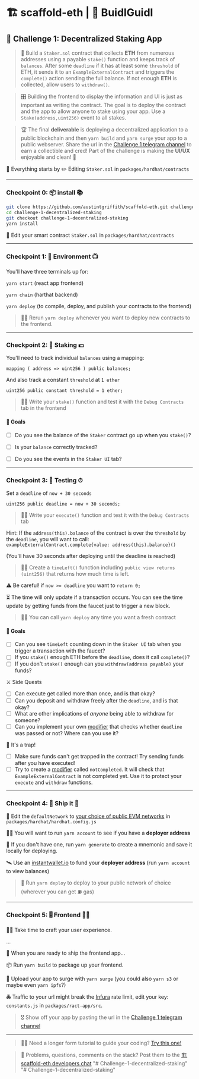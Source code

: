 # 🏗 scaffold-eth | 🏰 BuidlGuidl

## 🚩 Challenge 1: Decentralized Staking App

> 🏦 Build a `Staker.sol` contract that collects **ETH** from numerous addresses using a payable `stake()` function and keeps track of `balances`. After some `deadline` if it has at least some `threshold` of ETH, it sends it to an `ExampleExternalContract` and triggers the `complete()` action sending the full balance. If not enough **ETH** is collected, allow users to `withdraw()`.

> 🎛 Building the frontend to display the information and UI is just as important as writing the contract. The goal is to deploy the contract and the app to allow anyone to stake using your app. Use a `Stake(address,uint256)` event to <List/> all stakes.

> 🏆 The final **deliverable** is deploying a decentralized application to a public blockchain and then `yarn build` and `yarn surge` your app to a public webserver. Share the url in the [Challenge 1 telegram channel](https://t.me/joinchat/E6r91UFt4oMJlt01) to earn a collectible and cred! Part of the challenge is making the **UI/UX** enjoyable and clean! 🤩


🧫 Everything starts by ✏️ Editing `Staker.sol` in `packages/hardhat/contracts`

---
### Checkpoint 0: 📦 install 📚

```bash
git clone https://github.com/austintgriffith/scaffold-eth.git challenge-1-decentralized-staking
cd challenge-1-decentralized-staking
git checkout challenge-1-decentralized-staking
yarn install
```

🔏 Edit your smart contract `Staker.sol` in `packages/hardhat/contracts`

---

### Checkpoint 1: 🔭 Environment 📺

You'll have three terminals up for:

`yarn start` (react app frontend)

`yarn chain` (harthat backend)

`yarn deploy` (to compile, deploy, and publish your contracts to the frontend)

> 👩‍💻 Rerun `yarn deploy` whenever you want to deploy new contracts to the frontend.

---

### Checkpoint 2: 🥩 Staking 💵

You'll need to track individual `balances` using a mapping:
```solidity
mapping ( address => uint256 ) public balances;
```

And also track a constant `threshold` at ```1 ether```
```solidity
uint256 public constant threshold = 1 ether;
```

> 👩‍💻 Write your `stake()` function and test it with the `Debug Contracts` tab in the frontend

#### 🥅 Goals

- [ ] Do you see the balance of the `Staker` contract go up when you `stake()`?
- [ ] Is your `balance` correctly tracked?
- [ ] Do you see the events in the `Staker UI` tab?


---

### Checkpoint 3: 🔬 Testing ⏱


Set a `deadline` of ```now + 30 seconds```
```solidity
uint256 public deadline = now + 30 seconds;
```

> 👩‍💻 Write your `execute()` function and test it with the `Debug Contracts` tab

Hint: If the `address(this).balance` of the contract is over the `threshold` by the `deadline`, you will want to call: ```exampleExternalContract.complete{value: address(this).balance}()```

(You'll have 30 seconds after deploying until the deadline is reached)

> 👩‍💻 Create a `timeLeft()` function including ```public view returns (uint256)``` that returns how much time is left.

⚠️ Be careful! if `now >= deadline` you want to ```return 0;```

⏳ The time will only update if a transaction occurs. You can see the time update by getting funds from the faucet just to trigger a new block.

> 👩‍💻 You can call `yarn deploy` any time you want a fresh contract

#### 🥅 Goals
- [ ] Can you see `timeLeft` counting down in the `Staker UI` tab when you trigger a transaction with the faucet?
- [ ] If you `stake()` enough ETH before the `deadline`, does it call `complete()`?
- [ ] If you don't `stake()` enough can you `withdraw(address payable)` your funds?

⚔️ Side Quests
- [ ] Can execute get called more than once, and is that okay?
- [ ] Can you deposit and withdraw freely after the `deadline`, and is that okay?
- [ ] What are other implications of *anyone* being able to withdraw for someone?
- [ ] Can you implement your own [modifier](https://solidity-by-example.org/function-modifier/) that checks whether `deadline` was passed or not? Where can you use it?

🐸 It's a trap!
- [ ] Make sure funds can't get trapped in the contract! Try sending funds after you have executed!
- [ ] Try to create a [modifier](https://solidity-by-example.org/function-modifier/) called `notCompleted`. It will check that `ExampleExternalContract` is not completed yet. Use it to protect your `execute` and `withdraw` functions.

---

### Checkpoint 4: 🚢 Ship it 🚁

📡 Edit the `defaultNetwork` to [your choice of public EVM networks](https://ethereum.org/en/developers/docs/networks/) in `packages/hardhat/hardhat.config.js`

👩‍🚀 You will want to run `yarn account` to see if you have a **deployer address**

🔐 If you don't have one, run `yarn generate` to create a mnemonic and save it locally for deploying.

🛰 Use an [instantwallet.io](https://instantwallet.io) to fund your **deployer address** (run `yarn account` to view balances)

 >  🚀 Run `yarn deploy` to deploy to your public network of choice (wherever you can get ⛽️ gas)

 ---

### Checkpoint 5: 🎚 Frontend 🧘‍♀️

 👩‍🎤 Take time to craft your user experience.

 ...

 📡 When you are ready to ship the frontend app...

 📦  Run `yarn build` to package up your frontend.

💽 Upload your app to surge with `yarn surge` (you could also `yarn s3` or maybe even `yarn ipfs`?)

🚔 Traffic to your url might break the [Infura](https://infura.io/) rate limit, edit your key: `constants.js` in `packages/ract-app/src`.

> 🎖 Show off your app by pasting the url in the [Challenge 1 telegram channel](https://t.me/joinchat/E6r91UFt4oMJlt01)

---

> 👩‍🔬 Need a longer form tutorial to guide your coding? [Try this one!](https://github.com/btogzhan2000/scaffold-eth/tree/staking-app)

> 💬 Problems, questions, comments on the stack? Post them to the [🏗 scaffold-eth developers chat](https://t.me/joinchat/F7nCRK3kI93PoCOk)
"# Challenge-1-decentralized-staking" 
"# Challenge-1-decentralized-staking" 
